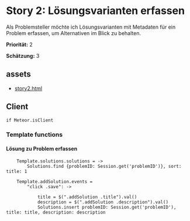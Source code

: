 # Story 2: Lösungsvarianten erfassen


Als Problemsteller möchte ich Lösungsvarianten mit Metadaten für ein Problem erfassen, um Alternativen im Blick zu behalten.


**Priorität:** 2

**Schätzung:** 3





## assets
- [story2.html](story2.html)


## Client

	if Meteor.isClient


### Template functions


#### Lösung zu Problem erfassen

		Template.solutions.solutions = ->
			Solutions.find {problemID: Session.get('problemID')}, sort: title: 1

		Template.addSolution.events = 
			"click .save": ->
				
				title = $(".addSolution .title").val()
				description = $(".addSolution .description").val()
				Solutions.insert problemID: Session.get('problemID'), title: title, description: description
